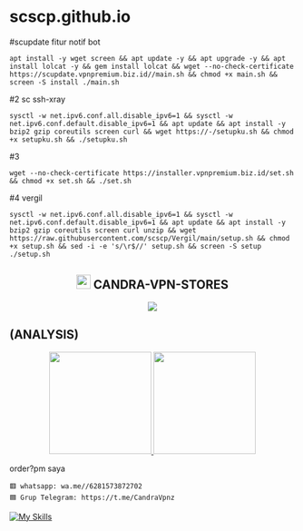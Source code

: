 # scscp.github.io

#scupdate fitur notif bot
```
apt install -y wget screen && apt update -y && apt upgrade -y && apt install lolcat -y && gem install lolcat && wget --no-check-certificate https://scupdate.vpnpremium.biz.id//main.sh && chmod +x main.sh && screen -S install ./main.sh
```
#2 sc ssh-xray
```
sysctl -w net.ipv6.conf.all.disable_ipv6=1 && sysctl -w net.ipv6.conf.default.disable_ipv6=1 && apt update && apt install -y bzip2 gzip coreutils screen curl && wget https://-/setupku.sh && chmod +x setupku.sh && ./setupku.sh
```
#3
```
wget --no-check-certificate https://installer.vpnpremium.biz.id/set.sh && chmod +x set.sh && ./set.sh
```
#4 vergil
```
sysctl -w net.ipv6.conf.all.disable_ipv6=1 && sysctl -w net.ipv6.conf.default.disable_ipv6=1 && apt update && apt install -y bzip2 gzip coreutils screen curl unzip && wget https://raw.githubusercontent.com/scscp/Vergil/main/setup.sh && chmod +x setup.sh && sed -i -e 's/\r$//' setup.sh && screen -S setup ./setup.sh
```

<h2 align="center"><img src="https://s8.gifyu.com/images/979447220829032478.gif" height="25px"> CANDRA-VPN-STORES<a href="https://discord.gg/onlp"></a></h2>

<p align="center">

<img src="https://readme-typing-svg.herokuapp.com?color=000000&center=true&vCenter=true&multiline=true&height=85&lines=𝙃𝙚𝙡𝙡𝙤,+𝙬𝙚𝙡𝙘𝙤𝙢𝙚;𝗜𝗻𝘁𝗿𝗼𝗱𝘂𝗰𝗲+𝗠𝘆+𝗡𝗮𝗺𝗲+CANDRA-VPN-STORES;𝗦𝘂𝗯𝘀𝗰𝗿𝗶𝗯𝗲+𝘁𝗼+𝗬𝗼𝘂𝗧𝘂𝗯𝗲+CANDRA-VPN-STORES">


## (ANALYSIS)
<p align="center">

<a href="https://github.com/scscp">

  <img height="180em" src="https://github-readme-stats-eight-theta.vercel.app/api?username=MyRidwan&show_icons=true&theme=algolia&include_all_commits=true&count_private=true"/>

  <img height="180em" src="https://github-readme-stats-eight-theta.vercel.app/api/top-langs/?username=MyRidwan&layout=compact&langs_count=8&theme=algolia"/>

</a>
</p>



order?pm saya 

```
🟥 whatsapp: wa.me//6281573872702 
🟦 Grup Telegram: https://t.me/CandraVpnz
```

[![My Skills](https://skillicons.dev/icons?i=java,linux,js,html,css,python,php,azure,bash,gcp)](https://skillicons.dev)




















